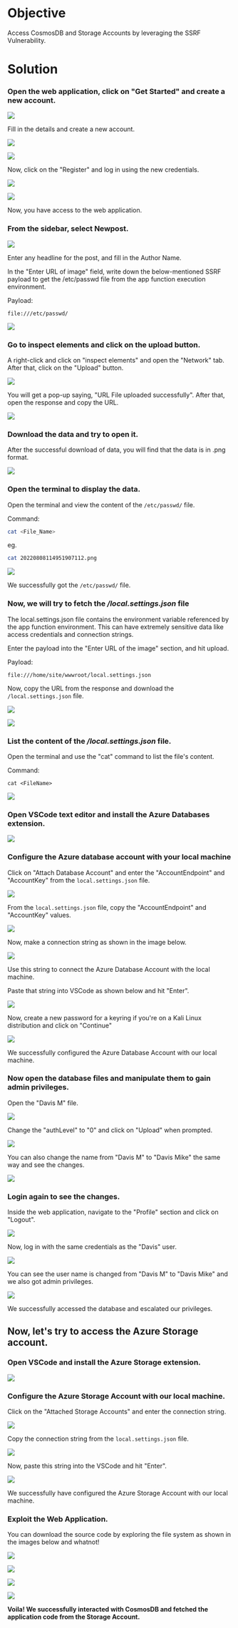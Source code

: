 # Objective

Access CosmosDB and Storage Accounts by leveraging the SSRF Vulnerability.

# Solution

### Open the web application, click on "Get Started" and create a new account.

![](https://user-images.githubusercontent.com/65826354/183737518-9636cd66-8f8b-4b02-8895-fb2ef6a28ba9.png)

Fill in the details and create a new account.

![](https://user-images.githubusercontent.com/65826354/183737523-e807de5e-05ac-4699-a277-22de8088c4b5.png)

![](https://user-images.githubusercontent.com/65826354/183737533-7db7a3fa-8d6b-4c59-9237-10c1bc1322b5.png)

Now, click on the "Register" and log in using the new credentials.


![](https://user-images.githubusercontent.com/65826354/183737538-de9cad78-853f-47ce-b085-e79718c5e98a.png)

![](https://user-images.githubusercontent.com/65826354/183737548-8e227a83-1180-43cf-92d0-b1a18d2382c0.png)


Now, you have access to the web application.

### From the sidebar, select Newpost.

![](https://user-images.githubusercontent.com/65826354/183737555-61b21043-d83d-438d-943f-fec0bb50b4e0.png)

Enter any headline for the post, and fill in the Author Name.

In the "Enter URL of image" field, write down the below-mentioned SSRF payload to get the /etc/passwd file from the app function execution environment.

Payload:

```
file:///etc/passwd/
```

![](https://user-images.githubusercontent.com/65826354/183737555-61b21043-d83d-438d-943f-fec0bb50b4e0.png)

### Go to inspect elements and click on the upload button.

A right-click and click on "inspect elements" and open the "Network" tab. After that, click on the "Upload" button. 

![](https://user-images.githubusercontent.com/65826354/183737572-13c80a32-48f8-4237-bfc2-f52e441dda52.png)

You will get a pop-up saying, "URL File uploaded successfully". After that, open the response and copy the URL.

![](https://user-images.githubusercontent.com/65826354/183737585-9897592d-7f2c-4305-b0e3-90106f5a7c8d.png)

### Download the data and try to open it.

After the successful download of data, you will find that the data is in .png format.

![](https://user-images.githubusercontent.com/65826354/183737592-914855aa-4e42-4b6b-8b45-8af70c1f219c.png)


### Open the terminal to display the data.

Open the terminal and view the content of the ``/etc/passwd/`` file.

Command:

```bash
cat <File_Name>
```

eg. 

```bash
cat 20220808114951907112.png
```

![](https://user-images.githubusercontent.com/65826354/183737600-a5c3f93e-6304-4286-b1a7-93b6fb32e1c2.png)

We successfully got the ``/etc/passwd/`` file.

### Now, we will try to fetch the */local.settings.json* file

The local.settings.json file contains the environment variable referenced by the app function environment. This can have extremely sensitive data like access credentials and connection strings.

Enter the payload into the "Enter URL of the image" section, and hit upload.

Payload:
```
file:///home/site/wwwroot/local.settings.json
```

Now, copy the URL from the response and download the ``/local.settings.json`` file.

![](https://user-images.githubusercontent.com/65826354/183737610-84831db5-5e1d-4eeb-aa3f-3346b45371f3.png)

![](https://user-images.githubusercontent.com/65826354/183737620-b9092b44-fcad-4d4b-b5a5-08307fa6f648.png)

### List the content of the */local.settings.json* file.

Open the terminal and use the "cat" command to list the file's content.

Command:
```
cat <FileName>
```

![](https://user-images.githubusercontent.com/65826354/183737643-5e66caaf-7d99-4a7e-9591-6cd5cadb9af6.png)

### Open  VSCode text editor and install the Azure Databases extension.

![](https://user-images.githubusercontent.com/65826354/183737654-f8550a24-513d-4742-8f4a-35bc3e56fdf9.png)

### Configure the Azure database account with your local machine

Click on "Attach Database Account" and enter the "AccountEndpoint" and "AccountKey" from the ``local.settings.json`` file.

![](https://user-images.githubusercontent.com/65826354/183737669-dc444bb8-1a78-45cf-aa39-217f2c271709.png)

From the ``local.settings.json`` file, copy the "AccountEndpoint" and "AccountKey" values.

![](https://user-images.githubusercontent.com/65826354/183737675-6ba5dabc-3765-4bcc-8835-fc176e5eaebe.png)

Now, make a connection string as shown in the image below.

![](https://user-images.githubusercontent.com/65826354/183737683-d867a786-5378-4e74-a3bc-9957b5b2e225.png)

Use this string to connect the Azure Database Account with the local machine.

Paste that string into VSCode as shown below and hit "Enter".

![](https://user-images.githubusercontent.com/65826354/183737690-2cc78369-448f-4e5a-a3f7-3b5f768319de.png)

Now, create a new password for a keyring if you're on a Kali Linux distribution and click on "Continue"

![](https://user-images.githubusercontent.com/65826354/183737701-85179921-b21f-4c90-a93d-4453bafe10ba.png)

We successfully configured the Azure Database Account with our local machine.

### Now open the database files and manipulate them to gain admin privileges.

Open the "Davis M" file.

![](https://user-images.githubusercontent.com/65826354/183737710-b280e475-24fe-4b40-97e5-1ba1da2553af.png)

Change the "authLevel" to "0" and click on "Upload" when prompted.

![](https://user-images.githubusercontent.com/65826354/183737719-e5d0db41-c4cd-4a3f-854c-55c8f6265e33.png)

You can also change the name from "Davis M" to "Davis Mike" the same way and see the changes.

![](https://user-images.githubusercontent.com/65826354/183737724-5165a1e2-3edd-4669-bb07-295345e496e0.png)

### Login again to see the changes.

Inside the web application, navigate to the "Profile" section and click on "Logout".

![](https://user-images.githubusercontent.com/65826354/183737732-30460217-a4d6-477c-9d1c-c7f53781505e.png)

Now, log in with the same credentials as the "Davis" user.

![](https://user-images.githubusercontent.com/65826354/183737737-3d963462-6a67-4d10-b344-82922410b9d2.png)

You can see the user name is changed from "Davis M" to "Davis Mike" and we also got admin privileges.

![](https://user-images.githubusercontent.com/65826354/183737746-91caec63-e3b8-4b0c-972b-b0d81c7caa06.png)

We successfully accessed the database and escalated our privileges.

## Now, let's try to access the Azure Storage account.

### Open VSCode and install the Azure Storage extension.

![](https://user-images.githubusercontent.com/65826354/183737753-a716f0f2-e80c-43dd-8280-0e95c641b22b.png)

### Configure the Azure Storage Account with our local machine.

Click on the "Attached Storage Accounts" and enter the connection string.

![](https://user-images.githubusercontent.com/65826354/183737764-0828cabd-3575-439f-80eb-ac95f77daa99.png)

Copy the connection string from the ``local.settings.json`` file.

![](https://user-images.githubusercontent.com/65826354/183737776-59eacefb-307a-4a7f-95f7-9b7463253568.png)

Now, paste this string into the VSCode and hit "Enter".

![](https://user-images.githubusercontent.com/65826354/183737783-9f3003ca-e7f1-4d35-a200-f024bb3489b0.png)

We successfully have configured the Azure Storage Account with our local machine.

### Exploit the Web Application.

You can download the source code by exploring the file system as shown in the images below and whatnot!

![](https://user-images.githubusercontent.com/65826354/183737793-fc277da3-ecee-4fa2-b153-938575cf43e8.png)

![](https://user-images.githubusercontent.com/65826354/183737801-1f2a1467-f6e6-4cfa-8bda-ccd1668042a9.png)

![](https://user-images.githubusercontent.com/65826354/183737811-30390897-fbc3-44b2-97a5-4ffd258df8ac.png)

![](https://user-images.githubusercontent.com/65826354/183737821-8b27eb65-fab9-4ca5-af8f-5f1d245df848.png)


**Voila! We successfully interacted with CosmosDB and fetched the application code from the Storage Account.**